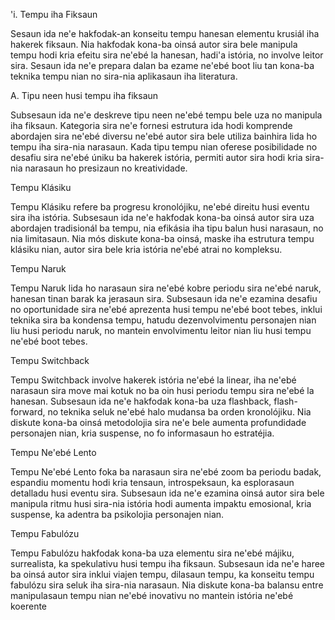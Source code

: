'i. Tempu iha Fiksaun

Sesaun ida ne'e hakfodak-an konseitu tempu hanesan elementu krusiál iha hakerek fiksaun. Nia hakfodak kona-ba oinsá autor sira bele manipula tempu hodi kria efeitu sira ne'ebé la hanesan, hadi'a istória, no involve leitor sira. Sesaun ida ne'e prepara dalan ba ezame ne'ebé boot liu tan kona-ba teknika tempu nian no sira-nia aplikasaun iha literatura.

A. Tipu neen husi tempu iha fiksaun

Subsesaun ida ne'e deskreve tipu neen ne'ebé tempu bele uza no manipula iha fiksaun. Kategoria sira ne'e fornesi estrutura ida hodi komprende abordajen sira ne'ebé diversu ne'ebé autor sira bele utiliza bainhira lida ho tempu iha sira-nia narasaun. Kada tipu tempu nian oferese posibilidade no desafiu sira ne'ebé úniku ba hakerek istória, permiti autor sira hodi kria sira-nia narasaun ho presizaun no kreatividade.

Tempu Klásiku

Tempu Klásiku refere ba progresu kronolójiku, ne'ebé direitu husi eventu sira iha istória. Subsesaun ida ne'e hakfodak kona-ba oinsá autor sira uza abordajen tradisionál ba tempu, nia efikásia iha tipu balun husi narasaun, no nia limitasaun. Nia mós diskute kona-ba oinsá, maske iha estrutura tempu klásiku nian, autor sira bele kria istória ne'ebé atrai no kompleksu.

Tempu Naruk

Tempu Naruk lida ho narasaun sira ne'ebé kobre periodu sira ne'ebé naruk, hanesan tinan barak ka jerasaun sira. Subsesaun ida ne'e ezamina desafiu no oportunidade sira ne'ebé aprezenta husi tempu ne'ebé boot tebes, inklui teknika sira ba kondensa tempu, hatudu dezenvolvimentu personajen nian liu husi periodu naruk, no mantein envolvimentu leitor nian liu husi tempu ne'ebé boot tebes.

Tempu Switchback

Tempu Switchback involve hakerek istória ne'ebé la linear, iha ne'ebé narasaun sira move mai kotuk no ba oin husi periodu tempu sira ne'ebé la hanesan. Subsesaun ida ne'e hakfodak kona-ba uza flashback, flash-forward, no teknika seluk ne'ebé halo mudansa ba orden kronolójiku. Nia diskute kona-ba oinsá metodolojia sira ne'e bele aumenta profundidade personajen nian, kria suspense, no fo informasaun ho estratéjia.

Tempu Ne'ebé Lento

Tempu Ne'ebé Lento foka ba narasaun sira ne'ebé zoom ba periodu badak, espandiu momentu hodi kria tensaun, introspeksaun, ka esplorasaun detalladu husi eventu sira. Subsesaun ida ne'e ezamina oinsá autor sira bele manipula ritmu husi sira-nia istória hodi aumenta impaktu emosional, kria suspense, ka adentra ba psikolojia personajen nian.

Tempu Fabulózu

Tempu Fabulózu hakfodak kona-ba uza elementu sira ne'ebé májiku, surrealista, ka spekulativu husi tempu iha fiksaun. Subsesaun ida ne'e haree ba oinsá autor sira inklui viajen tempu, dilasaun tempu, ka konseitu tempu fabulózu sira seluk iha sira-nia narasaun. Nia diskute kona-ba balansu entre manipulasaun tempu nian ne'ebé inovativu no mantein istória ne'ebé koerente